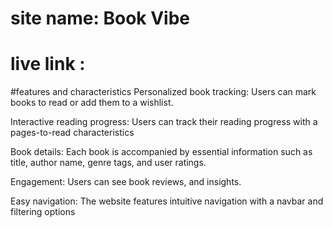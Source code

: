 # site name: Book Vibe

# live link :

#features and characteristics
Personalized book tracking: Users can mark books to read or add them to a wishlist.

Interactive reading progress: Users can track their reading progress with a pages-to-read characteristics

Book details: Each book is accompanied by essential information such as title, author name, genre tags, and user ratings.

Engagement: Users can see book reviews, and insights.

Easy navigation: The website features intuitive navigation with a navbar and filtering options
